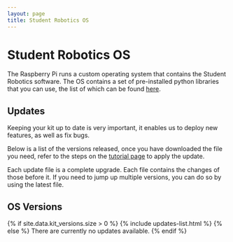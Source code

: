 ```yaml
---
layout: page
title: Student Robotics OS
---
```



# Student Robotics OS

The Raspberry Pi runs a custom operating system that contains the Student Robotics software.
The OS contains a set of pre-installed python libraries that you can use, the list of which can be found [here](./python_libraries).


## Updates

Keeping your kit up to date is very important, it enables us to deploy new features, as well as fix bugs.

Below is a list of the versions released, once you have downloaded the file you need, refer to the steps on the [tutorial page](/tutorials/update_brain) to apply the update.

Each update file is a complete upgrade.
Each file contains the changes of those before it.
If you need to jump up multiple versions, you can do so by using the latest file.


## OS Versions

{% if site.data.kit_versions.size > 0 %}
{% include updates-list.html %}
{% else %}
There are currently no updates available.
{% endif %}

